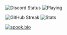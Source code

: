 <p align="center">
  
![Discord Status](https://api.statusbadges.me/badge/status/481295611417853982?simple=true)
![Playing](https://api.statusbadges.me/badge/playing/481295611417853982)
  
![GitHub Streak](https://streak-stats.demolab.com/?user=lecanact&theme=hacker)
![Stats](https://github-readme-stats.vercel.app/api/top-langs/?username=lecanact&layout=compact&theme=tokyonight)
</p>

[![spook.bio](https://spook.bio/MainLogo.png)](https://prp.bio/)

